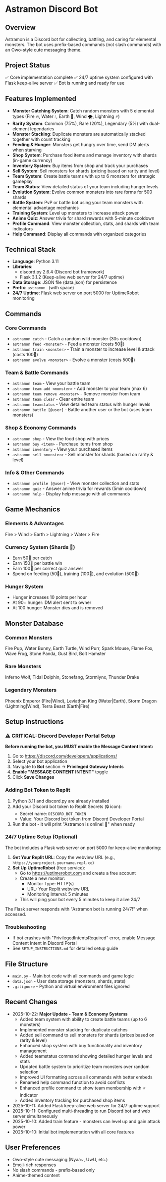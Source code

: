 # Astramon Discord Bot

## Overview
Astramon is a Discord bot for collecting, battling, and caring for elemental monsters. The bot uses prefix-based commands (not slash commands) with an Owo-style cute messaging theme.

## Project Status
✅ Core implementation complete
✅ 24/7 uptime system configured with Flask keep-alive server
✅ Bot is running and ready for use

## Features Implemented
- **Monster Catching System**: Catch random monsters with 5 elemental types (Fire 🔥, Water 💧, Earth 🌱, Wind 🌪️, Lightning ⚡)
- **Rarity System**: Common (75%), Rare (20%), Legendary (5%) with dual-element legendaries
- **Monster Stacking**: Duplicate monsters are automatically stacked together with count tracking
- **Feeding & Hunger**: Monsters get hungry over time, send DM alerts when starving
- **Shop System**: Purchase food items and manage inventory with shards (in-game currency)
- **Inventory System**: Buy items from shop and track your purchases
- **Sell System**: Sell monsters for shards (pricing based on rarity and level)
- **Team System**: Create battle teams with up to 6 monsters for strategic gameplay
- **Team Status**: View detailed status of your team including hunger levels
- **Evolution System**: Evolve common monsters into rare forms for 500 shards
- **Battle System**: PvP or battle bot using your team monsters with elemental advantage mechanics
- **Training System**: Level up monsters to increase attack power
- **Anime Quiz**: Answer trivia for shard rewards with 5-minute cooldown
- **Profile Command**: View monster collection, stats, and shards with team indicators
- **Help Command**: Display all commands with organized categories

## Technical Stack
- **Language**: Python 3.11
- **Libraries**: 
  - discord.py 2.6.4 (Discord bot framework)
  - Flask 3.1.2 (Keep-alive web server for 24/7 uptime)
- **Data Storage**: JSON file (data.json) for persistence
- **Prefix**: `astramon ` (with space)
- **24/7 Uptime**: Flask web server on port 5000 for UptimeRobot monitoring

## Commands

### Core Commands
- `astramon catch` - Catch a random wild monster (30s cooldown)
- `astramon feed <monster>` - Feed a monster (costs 50💎)
- `astramon train <monster>` - Train a monster to increase level & attack (costs 100💎)
- `astramon evolve <monster>` - Evolve a monster (costs 500💎)

### Team & Battle Commands
- `astramon team` - View your battle team
- `astramon team add <monster>` - Add monster to your team (max 6)
- `astramon team remove <monster>` - Remove monster from team
- `astramon team clear` - Clear entire team
- `astramon teamstatus` - View detailed team status with hunger levels
- `astramon battle [@user]` - Battle another user or the bot (uses team monsters)

### Shop & Economy Commands
- `astramon shop` - View the food shop with prices
- `astramon buy <item>` - Purchase items from shop
- `astramon inventory` - View your purchased items
- `astramon sell <monster>` - Sell monster for shards (based on rarity & level)

### Info & Other Commands
- `astramon profile [@user]` - View monster collection and stats
- `astramon quiz` - Answer anime trivia for rewards (5min cooldown)
- `astramon help` - Display help message with all commands

## Game Mechanics
### Elements & Advantages
Fire > Wind > Earth > Lightning > Water > Fire

### Currency System (Shards 💎)
- Earn 50💎 per catch
- Earn 150💎 per battle win
- Earn 100💎 per correct quiz answer
- Spend on feeding (50💎), training (100💎), and evolution (500💎)

### Hunger System
- Hunger increases 10 points per hour
- At 90+ hunger: DM alert sent to owner
- At 100 hunger: Monster dies and is removed

## Monster Database
### Common Monsters
Fire Pup, Water Bunny, Earth Turtle, Wind Purr, Spark Mouse, Flame Fox, Wave Frog, Stone Panda, Gust Bird, Bolt Hamster

### Rare Monsters
Inferno Wolf, Tidal Dolphin, Stonefang, Stormlynx, Thunder Drake

### Legendary Monsters
Phoenix Emperor (Fire|Wind), Leviathan King (Water|Earth), Storm Dragon (Lightning|Wind), Terra Beast (Earth|Fire)

## Setup Instructions

### ⚠️ CRITICAL: Discord Developer Portal Setup
**Before running the bot, you MUST enable the Message Content Intent:**

1. Go to https://discord.com/developers/applications/
2. Select your bot application
3. Navigate to **Bot** section → **Privileged Gateway Intents**
4. **Enable "MESSAGE CONTENT INTENT"** toggle
5. Click **Save Changes**

### Adding Bot Token to Replit
1. Python 3.11 and discord.py are already installed
2. Add your Discord bot token to Replit Secrets (🔒 icon):
   - Secret name: `DISCORD_BOT_TOKEN`
   - Value: Your Discord bot token from Discord Developer Portal
3. Run the bot - it will print "Astramon is online! 🐾" when ready

### 24/7 Uptime Setup (Optional)
The bot includes a Flask web server on port 5000 for keep-alive monitoring:

1. **Get Your Replit URL**: Copy the webview URL (e.g., `https://yourproject.yourname.repl.co`)
2. **Set Up UptimeRobot** (free service):
   - Go to https://uptimerobot.com and create a free account
   - Create a new monitor:
     - Monitor Type: HTTP(s)
     - URL: Your Replit webview URL
     - Monitoring Interval: 5 minutes
   - This will ping your bot every 5 minutes to keep it alive 24/7

The Flask server responds with "Astramon bot is running 24/7!" when accessed.

### Troubleshooting
- If bot crashes with "PrivilegedIntentsRequired" error, enable Message Content Intent in Discord Portal
- See `SETUP_INSTRUCTIONS.md` for detailed setup guide

## File Structure
- `main.py` - Main bot code with all commands and game logic
- `data.json` - User data storage (monsters, shards, stats)
- `.gitignore` - Python and virtual environment files ignored

## Recent Changes
- 2025-10-22: **Major Update - Team & Economy Systems**
  - Added team system with ability to create battle teams (up to 6 monsters)
  - Implemented monster stacking for duplicate catches
  - Added sell command to sell monsters for shards (prices based on rarity & level)
  - Enhanced shop system with buy functionality and inventory management
  - Added teamstatus command showing detailed hunger levels and stats
  - Updated battle system to prioritize team monsters over random selection
  - Improved UI formatting across all commands with better embeds
  - Renamed help command function to avoid conflicts
  - Enhanced profile command to show team membership with ⭐ indicator
  - Added inventory tracking for purchased shop items
- 2025-10-11: Added Flask keep-alive web server for 24/7 uptime support
- 2025-10-11: Configured multi-threading to run Discord bot and web server simultaneously
- 2025-10-10: Added train feature - monsters can level up and gain attack power
- 2025-10-10: Initial bot implementation with all core features

## User Preferences
- Owo-style cute messaging (Nyaa~, UwU, etc.)
- Emoji-rich responses
- No slash commands - prefix-based only
- Anime-themed content
